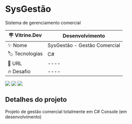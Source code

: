# SysGestão

Sistema de gerenciamento comercial

| :placard: Vitrine.Dev | Desenvolvimento |
| -------------  | --- |
| :sparkles: Nome        | SysGestão - Gestão Comercial
| :label: Tecnologias | C#
| :rocket: URL         | ----
| :fire: Desafio     | ----

<!-- Inserir imagem com a #vitrinedev ao final do link -->
![](https://cdn.discordapp.com/attachments/432013031606583306/1075589442615656530/image.png)
![](https://cdn.discordapp.com/attachments/432013031606583306/1075589825631105034/image.png)
![](https://cdn.discordapp.com/attachments/432013031606583306/1075589442615656530/image.png)

## Detalhes do projeto

Projeto de gestão comercial totalmente em C# Console (em desenvolvimento)
